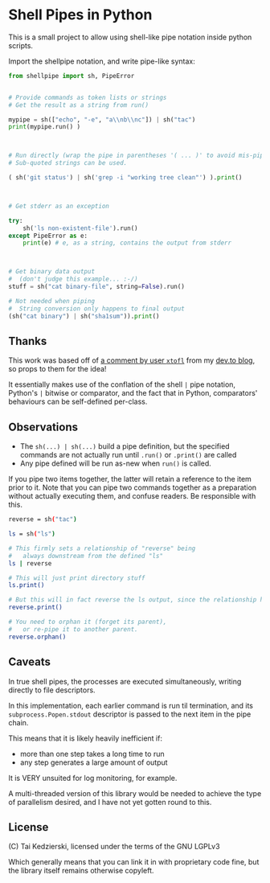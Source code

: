 # Shell Pipes in Python

This is a small project to allow using shell-like pipe notation inside python scripts.

Import the shellpipe notation, and write pipe-like syntax:

```python
from shellpipe import sh, PipeError


# Provide commands as token lists or strings
# Get the result as a string from run()

mypipe = sh(["echo", "-e", "a\\nb\\nc"]) | sh("tac")
print(mypipe.run() )



# Run directly (wrap the pipe in parentheses '( ... )' to avoid mis-piping to a None object)
# Sub-quoted strings can be used.

( sh('git status') | sh('grep -i "working tree clean"') ).print()



# Get stderr as an exception

try:
    sh('ls non-existent-file').run()
except PipeError as e:
    print(e) # e, as a string, contains the output from stderr



# Get binary data output
#  (don't judge this example... :-/)
stuff = sh("cat binary-file", string=False).run()

# Not needed when piping
#  String conversion only happens to final output
(sh("cat binary") | sh("sha1sum")).print()

```

## Thanks

This work was based off of [a comment by user `xtofl`](https://dev.to/xtofl/comment/14ihn) from my [dev.to blog](https://dev.to/taikedz), so props to them for the idea!

It essentially makes use of the conflation of the shell `|` pipe notation, Python's `|` bitwise or comparator, and the fact that in Python, comparators' behaviours can be self-defined per-class.

## Observations

* The `sh(...) | sh(...)` build a pipe definition, but the specified commands are not actually run until `.run()` or `.print()` are called
* Any pipe defined will be run as-new when `run()` is called.

If you pipe two items together, the latter will retain a reference to the item prior to it. Note that you can pipe two commands together as a preparation without actually executing them, and confuse readers. Be responsible with this.

```sh
reverse = sh("tac")

ls = sh("ls")

# This firmly sets a relationship of "reverse" being
#   always downstream from the defined "ls"
ls | reverse

# This will just print directory stuff
ls.print()

# But this will in fact reverse the ls output, since the relationship has been set
reverse.print()

# You need to orphan it (forget its parent),
#   or re-pipe it to another parent.
reverse.orphan()
```

## Caveats

In true shell pipes, the processes are executed simultaneously, writing directly to file descriptors.

In this implementation, each earlier command is run til termination, and its `subprocess.Popen.stdout` descriptor is passed to the next item in the pipe chain.

This means that it is likely heavily inefficient if:

* more than one step takes a long time to run
* any step generates a large amount of output

It is VERY unsuited for log monitoring, for example.

A multi-threaded version of this library would be needed to achieve the type of parallelism desired, and I have not yet gotten round to this.

## License

(C) Tai Kedzierski, licensed under the terms of the GNU LGPLv3

Which generally means that you can link it in with proprietary code fine, but the library itself remains otherwise copyleft.
